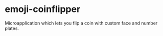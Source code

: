 # emoji-coinflipper
Microapplication which lets you flip a coin with custom face and number plates.
